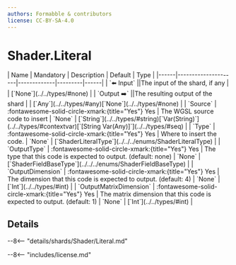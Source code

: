 ```yaml
---
authors: Formabble & contributors
license: CC-BY-SA-4.0
---
```



# Shader.Literal

<div class="sh-parameters" markdown="1">
| Name | Mandatory | Description | Default | Type |
|------|---------------------|-------------|---------|------|
| `⬅️ Input` ||The input of the shard, if any | | [`None`](../../types/#none) |
| `Output ➡️` ||The resulting output of the shard | | [`Any`](../../types/#any)[`None`](../../types/#none) |
| `Source` | :fontawesome-solid-circle-xmark:{title="Yes"} Yes  | The WGSL source code to insert | `None` | [`String`](../../types/#string)[`Var(String)`](../../types/#contextvar)[`[String Var(Any)]`](../../types/#seq) |
| `Type` | :fontawesome-solid-circle-xmark:{title="Yes"} Yes  | Where to insert the code. | `None` | [`ShaderLiteralType`](../../../enums/ShaderLiteralType) |
| `OutputType` | :fontawesome-solid-circle-xmark:{title="Yes"} Yes  | The type that this code is expected to output. (default: none) | `None` | [`ShaderFieldBaseType`](../../../enums/ShaderFieldBaseType) |
| `OutputDimension` | :fontawesome-solid-circle-xmark:{title="Yes"} Yes  | The dimension that this code is expected to output. (default: 4) | `None` | [`Int`](../../types/#int) |
| `OutputMatrixDimension` | :fontawesome-solid-circle-xmark:{title="Yes"} Yes  | The matrix dimension that this code is expected to output. (default: 1) | `None` | [`Int`](../../types/#int) |

</div>



## Details

--8<-- "details/shards/Shader/Literal.md"


--8<-- "includes/license.md"

